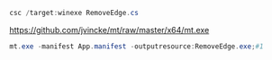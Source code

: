 ```powershell
csc /target:winexe RemoveEdge.cs
```
https://github.com/jvincke/mt/raw/master/x64/mt.exe
```powershell
mt.exe -manifest App.manifest -outputresource:RemoveEdge.exe;#1
```

